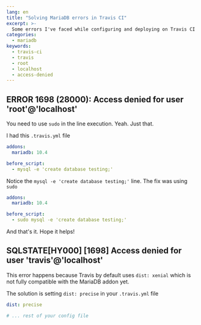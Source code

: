 ```yaml
---
lang: en
title: "Solving MariaDB errors in Travis CI"
excerpt: >-
  Some errors I've faced while configuring and deploying on Travis CI
categories:
  - mariadb
keywords:
  - travis-ci
  - travis
  - root
  - localhost
  - access-denied
---
```


## ERROR 1698 (28000): Access denied for user 'root'@'localhost'

You need to use `sudo` in the line execution. Yeah. Just that.

I had this `.travis.yml` file

```yaml
addons:
  mariadb: 10.4

before_script:
  - mysql -e 'create database testing;'
```

Notice the `mysql -e 'create database testing;'` line. The fix was using `sudo`

```yaml
addons:
  mariadb: 10.4

before_script:
  - sudo mysql -e 'create database testing;'
```

And that's it. Hope it helps!

## SQLSTATE[HY000] [1698] Access denied for user 'travis'@'localhost'

This error happens because Travis by default uses `dist: xenial` which is not fully compatible with the MariaDB addon yet.

The solution is setting `dist: precise` in your `.travis.yml` file

```yaml
dist: precise

# ... rest of your config file
```
